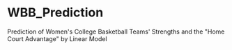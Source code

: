 # WBB_Prediction
Prediction of Women's College Basketball Teams' Strengths and the "Home Court Advantage" by Linear Model
